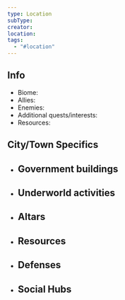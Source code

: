 ```yaml
---
type: Location
subType: 
creator: 
location: 
tags:
  - "#location"
---
```

## Info
- Biome:
- Allies:
- Enemies:
- Additional quests/interests:
- Resources:
## City/Town Specifics
- Government buildings
	- 
- Underworld activities
	- 
- Altars
	- 
- Resources
	- 
- Defenses
	- 
- Social Hubs
	- 